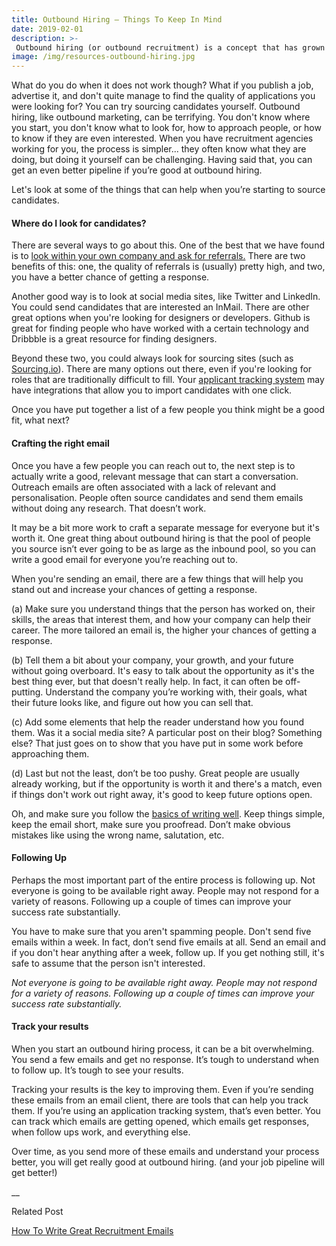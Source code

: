 ```yaml
---
title: Outbound Hiring — Things To Keep In Mind
date: 2019-02-01
description: >-
 Outbound hiring (or outbound recruitment) is a concept that has grown increasingly popular. For most companies, inbound hiring works well. You put up a job ad, you advertise it on a few job boards, you put it up on social media sites, and you usually end up with hundreds of application. Often, you will find some great people through this process. Most companies do.
image: /img/resources-outbound-hiring.jpg
---
```

What do you do when it does not work though? What if you publish a job, advertise it, and don't quite manage to find the quality of applications you were looking for? You can try sourcing candidates yourself.
Outbound hiring, like outbound marketing, can be terrifying. You don't know where you start, you don't know what to look for, how to approach people, or how to know if they are even interested. When you have recruitment agencies working for you, the process is simpler... they often know what they are doing, but doing it yourself can be challenging. Having said that, you can get an even better pipeline if you’re good at outbound hiring.

Let's look at some of the things that can help when you’re starting to source candidates.

#### Where do I look for candidates?
There are several ways to go about this. One of the best that we have found is to [look within your own company and ask for referrals.](/resources/guides/how-to-set-up-an-employee-referral-program) There are two benefits of this: one, the quality of referrals is (usually) pretty high, and two, you have a better chance of getting a response.

Another good way is to look at social media sites, like Twitter and LinkedIn. You could send candidates that are interested an InMail. There are other great options when you're looking for designers or developers. Github is great for finding people who have worked with a certain technology and Dribbble is a great resource for finding designers.

Beyond these two, you could always look for sourcing sites (such as [Sourcing.io](https://sourcing.io/)). There are many options out there, even if you're looking for roles that are traditionally difficult to fill. Your [applicant tracking system](/) may have integrations that allow you to import candidates with one click.

Once you have put together a list of a few people you think might be a good fit, what next?

#### Crafting the right email
Once you have a few people you can reach out to, the next step is to actually write a good, relevant message that can start a conversation. Outreach emails are often associated with a lack of relevant and personalisation. People often source candidates and send them emails without doing any research. That doesn’t work.

It may be a bit more work to craft a separate message for everyone but it's worth it. One great thing about outbound hiring is that the pool of people you source isn’t ever going to be as large as the inbound pool, so you can write a good email for everyone you’re reaching out to.

When you're sending an email, there are a few things that will help you stand out and increase your chances of getting a response.

(a) Make sure you understand things that the person has worked on, their skills, the areas that interest them, and how your company can help their career. The more tailored an email is, the higher your chances of getting a response.

(b) Tell them a bit about your company, your growth, and your future without going overboard. It's easy to talk about the opportunity as it's the best thing ever, but that doesn't really help. In fact, it can often be off-putting. Understand the company you’re working with, their goals, what their future looks like, and figure out how you can sell that.

(c) Add some elements that help the reader understand how you found them. Was it a social media site? A particular post on their blog? Something else? That just goes on to show that you have put in some work before approaching them.

(d) Last but not the least, don’t be too pushy. Great people are usually already working, but if the opportunity is worth it and there's a match, even if things don't work out right away, it's good to keep future options open.

Oh, and make sure you follow the [basics of writing well](https://www.lifehack.org/articles/lifestyle/10-simple-rules-for-good-writing.html). Keep things simple, keep the email short, make sure you proofread. Don’t make obvious mistakes like using the wrong name, salutation, etc.

#### Following Up
Perhaps the most important part of the entire process is following up. Not everyone is going to be available right away. People may not respond for a variety of reasons. Following up a couple of times can improve your success rate substantially.

You have to make sure that you aren't spamming people. Don't send five emails within a week. In fact, don’t send five emails at all. Send an email and if you don't hear anything after a week, follow up. If you get nothing still, it's safe to assume that the person isn't interested.

 *Not everyone is going to be available right away. People may not respond for a variety of reasons. Following up a couple of times can improve your success rate substantially.*

#### Track your results
When you start an outbound hiring process, it can be a bit overwhelming. You send a few emails and get no response. It’s tough to understand when to follow up. It’s tough to see your results.

Tracking your results is the key to improving them. Even if you’re sending these emails from an email client, there are tools that can help you track them. If you’re using an application tracking system, that’s even better. You can track which emails are getting opened, which emails get responses, when follow ups work, and everything else.

Over time, as you send more of these emails and understand your process better, you will get really good at outbound hiring. (and your job pipeline will get better!)

__

Related Post

[How To Write Great Recruitment Emails](/resources/sourcing/recruitment-emails)